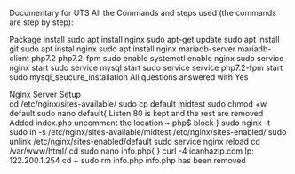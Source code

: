 Documentary for UTS 
All the Commands and steps used (the commands are step by step):

Package Install
    sudo apt install nginx
    sudo apt-get update
    sudo apt install git
    sudo apt instal nginx
    sudo apt install nginx mariadb-server mariadb-client php7.2 php7.2-fpm
    sudo enable systemctl enable nginx
    sudo service nginx start
    sudo service mysql start
    sudo service service php7.2-fpm start
    sudo mysql_seucure_installation
    All questions answered with Yes

Nginx Server Setup  
   cd /etc/nginx/sites-available/
    sudo cp default midtest
    sudo chmod +w default
    sudo nano default{
        Listen 80 is kept and the rest are removed
        Added index.php
        uncomment the location ~\.php$ block
    }
    sudo nginx -t
    sudo ln -s /etc/nginx/sites-available/midtest /etc/nginx/sites-enabled/
    sudo unlink /etc/nginx/sites-enabled/default
    sudo service nginx reload
    cd /var/www/html/
    cd sudo nano info.php{
        <?php phpinfo(); ?>
    }
    curl -4 icanhazip.com
    Ip: 122.200.1.254
    cd ~
    sudo rm info.php
    info.php has been removed


    





    


    



